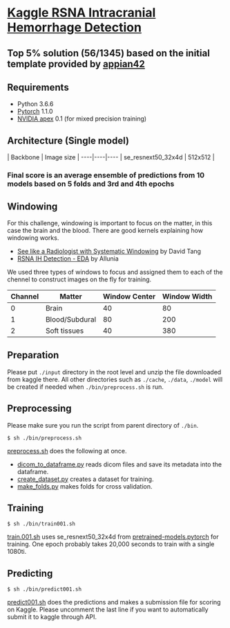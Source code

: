 # [Kaggle RSNA Intracranial Hemorrhage Detection](https://www.kaggle.com/c/rsna-intracranial-hemorrhage-detection)

## Top 5% solution (56/1345) based on the initial template provided by [appian42](https://github.com/appian42/kaggle-rsna-intracranial-hemorrhage)


## Requirements

- Python 3.6.6
- [Pytorch](https://pytorch.org/) 1.1.0
- [NVIDIA apex](https://github.com/NVIDIA/apex) 0.1 (for mixed precision training)


## Architecture (Single model)

| Backbone | Image size |
----|----|----
| se\_resnext50\_32x4d | 512x512 |

### Final score is an average ensemble of predictions from 10 models based on 5 folds and 3rd and 4th epochs 

## Windowing

For this challenge, windowing is important to focus on the matter, in this case the brain and the blood. There are good kernels explaining how windowing works.

- [See like a Radiologist with Systematic Windowing](https://www.kaggle.com/dcstang/see-like-a-radiologist-with-systematic-windowing) by David Tang
- [RSNA IH Detection - EDA](https://www.kaggle.com/allunia/rsna-ih-detection-eda) by Allunia

We used three types of windows to focus and assigned them to each of the chennel to construct images on the fly for training.

| Channel | Matter | Window Center | Window Width |
----------|--------|---------------|---------------
| 0 | Brain | 40 | 80 |
| 1 | Blood/Subdural | 80 | 200 |
| 2 | Soft tissues | 40 | 380 |


## Preparation

Please put `./input` directory in the root level and unzip the file downloaded from kaggle there. All other directories such as `./cache`, `./data`, `./model` will be created if needed when `./bin/preprocess.sh` is run.


## Preprocessing

Please make sure you run the script from parent directory of `./bin`.

~~~
$ sh ./bin/preprocess.sh
~~~

[preprocess.sh](https://github.com/appian42/kaggle-rsna-intracranial-hemorrhage/blob/master/bin/preprocess.sh) does the following at once.

- [dicom_to_dataframe.py](https://github.com/appian42/kaggle-rsna-intracranial-hemorrhage/blob/master/src/preprocess/dicom_to_dataframe.py) reads dicom files and save its metadata into the dataframe. 
- [create_dataset.py](https://github.com/appian42/kaggle-rsna-intracranial-hemorrhage/blob/master/src/preprocess/create_dataset.py) creates a dataset for training.
- [make_folds.py](https://github.com/appian42/kaggle-rsna-intracranial-hemorrhage/blob/master/src/preprocess/make_folds.py) makes folds for cross validation. 


## Training

~~~
$ sh ./bin/train001.sh
~~~

[train.001.sh](https://github.com/appian42/kaggle-rsna-intracranial-hemorrhage/blob/master/bin/train001.sh) uses se\_resnext50\_32x4d from [pretrained-models.pytorch](https://github.com/Cadene/pretrained-models.pytorch) for training. 
One epoch probably takes 20,000 seconds to train with a single 1080ti.


## Predicting

~~~
$ sh ./bin/predict001.sh
~~~

[predict001.sh](https://github.com/appian42/kaggle-rsna-intracranial-hemorrhage/blob/master/bin/predict001.sh) does the predictions and makes a submission file for scoring on Kaggle. Please uncomment the last line if you want to automatically submit it to kaggle through API.



